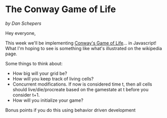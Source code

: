 # The Conway Game of Life
_by Dan Schepers_

Hey everyone,

This week we'll be implementing [Conway's Game of Life](http://en.wikipedia.org/wiki/Conway%27s_Game_of_Life)... in Javascript! What I'm hoping to see is something like what's illustrated on the wikipedia page.

Some things to think about:

* How big will your grid be?
* How will you keep track of living cells?
* Concurrent modifications. If now is considered time t, then all cells should live/die/procreate based on the gamestate at t before you consider t+1.
* How will you initialize your game?

Bonus points if you do this using behavior driven development
